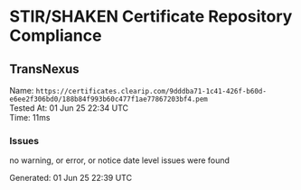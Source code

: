 # STIR/SHAKEN Certificate Repository Compliance

## TransNexus

Name: `https://certificates.clearip.com/9dddba71-1c41-426f-b60d-e6ee2f306bd0/188b84f993b60c477f1ae77867203bf4.pem`\
Tested At: 01 Jun 25 22:34 UTC\
Time: 11ms

### Issues

no warning, or error, or notice date level issues were found

Generated: 01 Jun 25 22:39 UTC